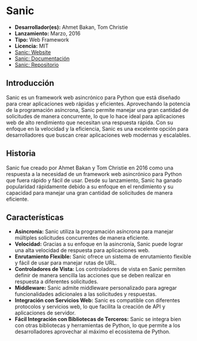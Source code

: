 # Sanic

- **Desarrollador(es):** Ahmet Bakan, Tom Christie
- **Lanzamiento:** Marzo, 2016
- **Tipo:** Web Framework
- **Licencia:** MIT
- [Sanic: Website](https://sanicframework.org/)
- [Sanic: Documentación](https://sanicframework.org/docs/)
- [Sanic: Repositorio](https://github.com/sanic-org/sanic)

## Introducción

Sanic es un framework web asincrónico para Python que está diseñado para crear aplicaciones web rápidas y eficientes. Aprovechando la potencia de la programación asíncrona, Sanic permite manejar una gran cantidad de solicitudes de manera concurrente, lo que lo hace ideal para aplicaciones web de alto rendimiento que necesitan una respuesta rápida. Con su enfoque en la velocidad y la eficiencia, Sanic es una excelente opción para desarrolladores que buscan crear aplicaciones web modernas y escalables.

## Historia

Sanic fue creado por Ahmet Bakan y Tom Christie en 2016 como una respuesta a la necesidad de un framework web asincrónico para Python que fuera rápido y fácil de usar. Desde su lanzamiento, Sanic ha ganado popularidad rápidamente debido a su enfoque en el rendimiento y su capacidad para manejar una gran cantidad de solicitudes de manera eficiente.

## Características

- **Asincronía:** Sanic utiliza la programación asíncrona para manejar múltiples solicitudes concurrentes de manera eficiente.
- **Velocidad:** Gracias a su enfoque en la asincronía, Sanic puede lograr una alta velocidad de respuesta para aplicaciones web.
- **Enrutamiento Flexible:** Sanic ofrece un sistema de enrutamiento flexible y fácil de usar para manejar rutas de URL.
- **Controladores de Vista:** Los controladores de vista en Sanic permiten definir de manera sencilla las acciones que se deben realizar en respuesta a diferentes solicitudes.
- **Middleware:** Sanic admite middleware personalizado para agregar funcionalidades adicionales a las solicitudes y respuestas.
- **Integración con Servicios Web:** Sanic es compatible con diferentes protocolos y servicios web, lo que facilita la creación de API y aplicaciones de servidor.
- **Fácil Integración con Bibliotecas de Terceros:** Sanic se integra bien con otras bibliotecas y herramientas de Python, lo que permite a los desarrolladores aprovechar al máximo el ecosistema de Python.
